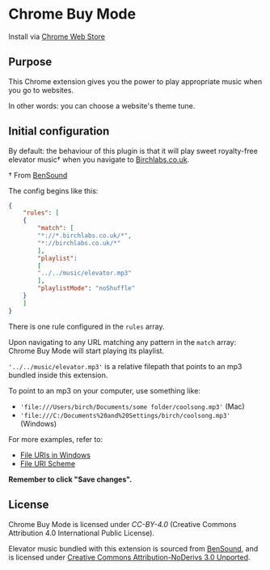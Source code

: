 # Chrome Buy Mode

Install via [Chrome Web Store](https://chrome.google.com/webstore/detail/chrome-buy-mode/amdllfpmhpeodgkkkpgempbdcbdgemec)

## Purpose

This Chrome extension gives you the power to play appropriate music when you go to websites.

In other words: you can choose a website's theme tune.

## Initial configuration

By default: the behaviour of this plugin is that it will play sweet royalty-free elevator music† when you navigate to [Birchlabs.co.uk](http://birchlabs.co.uk).

† From [BenSound](http://www.bensound.com/)

The config begins like this:

```json
{
	"rules": [
	{
		"match": [
	    "*://*.birchlabs.co.uk/*",
	    "*://birchlabs.co.uk/*"
		],
		"playlist":
		[
		"../../music/elevator.mp3"
		],
		"playlistMode": "noShuffle"
	}
	]
}
```

There is one rule configured in the `rules` array.

Upon navigating to any URL matching any pattern in the `match` array: Chrome Buy Mode will start playing its playlist.

`'../../music/elevator.mp3'` is a relative filepath that points to an mp3 bundled inside this extension.

To point to an mp3 on your computer, use something like:

- `'file:///Users/birch/Documents/some folder/coolsong.mp3'` (Mac)
- `'file:///C:/Documents%20and%20Settings/birch/coolsong.mp3'` (Windows)

For more examples, refer to:
- [File URIs in Windows](https://blogs.msdn.microsoft.com/ie/2006/12/06/file-uris-in-windows/)
- [File URI Scheme](https://en.wikipedia.org/wiki/File_URI_scheme)

__Remember to click "Save changes".__

## License

Chrome Buy Mode is licensed under *CC-BY-4.0* (Creative Commons Attribution 4.0 International Public License).

Elevator music bundled with this extension is sourced from [BenSound](http://www.bensound.com/), and is licensed under [Creative Commons Attribution-NoDerivs 3.0 Unported](http://www.bensound.com/licensing).
